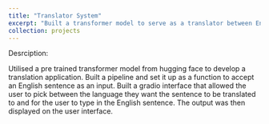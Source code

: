 ```yaml
---
title: "Translator System"
excerpt: "Built a transformer model to serve as a translator between English and European languages <br/><img src=\"../images/translator.png\" style=\"display: block; margin-left: auto; margin-right: auto; width: 50%;\"/>"
collection: projects
---
```

Desrciption:

Utilised a pre trained transformer model from hugging face to develop a translation application. 
Built a pipeline and set it up as a function to accept an English sentence as an input. 
Built a gradio interface that allowed the user to pick between the language they want the sentence to be translated to and for the user to type in the English sentence. The output was then displayed on the user interface.